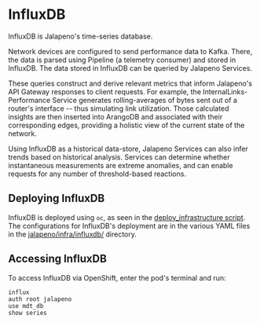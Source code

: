 # InfluxDB

InfluxDB is Jalapeno's time-series database.

Network devices are configured to send performance data to Kafka. There, the data is parsed using Pipeline (a telemetry consumer) and stored in InfluxDB. The data stored in InfluxDB can be queried by Jalapeno Services.

These queries construct and derive relevant metrics that inform Jalapeno's API Gateway responses to client requests. For example, the InternalLinks-Performance Service generates rolling-averages of bytes sent out of a router's interface -- thus simulating link utilization. Those calculated insights are then inserted into ArangoDB and associated with their corresponding edges, providing a holistic view of the current state of the network.

Using InfluxDB as a historical data-store, Jalapeno Services can also infer trends based on historical analysis. Services can determine whether instantaneous measurements are extreme anomalies, and can enable requests for any number of threshold-based reactions. 

## Deploying InfluxDB
InfluxDB is deployed using `oc`, as seen in the [deploy_infrastructure script](../deploy_infrastructure.sh). The configurations for InfluxDB's deployment are in the various YAML files in the [jalapeno/infra/influxdb/](.) directory.

## Accessing InfluxDB
To access InfluxDB via OpenShift, enter the pod's terminal and run:
```
influx
auth root jalapeno
use mdt_db
show series
```
